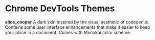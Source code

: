 Chrome DevTools Themes
======================

**alice_cooper**
A dark skin inspired by the visual aesthetic of codepen.io.
Contains some user interface enhancements that make it easier to keep your place in a document.
Comes with Monokai color scheme.
